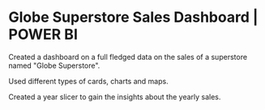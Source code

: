 # Globe Superstore Sales Dashboard | POWER BI

Created a dashboard on a full fledged data on the sales of a superstore named
"Globe Superstore".

Used different types of cards, charts and maps.

Created a year slicer to gain the insights about the yearly sales.
